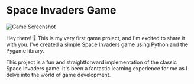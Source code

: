 # Space Invaders Game

![Game Screenshot](screenshot_game.png)

Hey there! 👋 This is my very first game project, and I'm excited to share it with you. I've created a simple Space Invaders game using Python and the Pygame library.

This project is a fun and straightforward implementation of the classic Space Invaders game. It's been a fantastic learning experience for me as I delve into the world of game development.

